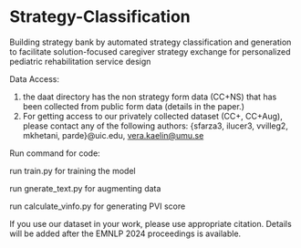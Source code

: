 # Strategy-Classification
Building strategy bank by automated strategy classification and generation to
facilitate solution-focused caregiver strategy exchange for personalized pediatric
rehabilitation service design

Data Access:
1. the daat directory has the non strategy form data (CC+NS) that has been collected from public form data (details in the paper.)
2. For getting access to our privately collected dataset (CC+, CC+Aug), please contact any of the following authors:
    {sfarza3, ilucer3, vvilleg2, mkhetani, parde}@uic.edu, vera.kaelin@umu.se  


Run command for code:


run train.py for training the model


run gnerate_text.py for augmenting data



run calculate_vinfo.py for generating PVI score

If you use our dataset in your work, please use appropriate citation. Details will be added after the EMNLP 2024 proceedings is available.

